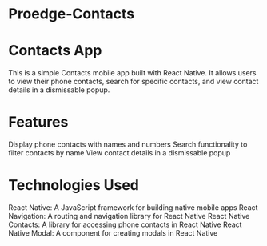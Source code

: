 # Proedge-Contacts

<h1>Contacts App</h1>
This is a simple Contacts mobile app built with React Native. It allows users to view their phone contacts, search for specific contacts, and view contact details in a dismissable popup.

<h1>Features</h1>
Display phone contacts with names and numbers
Search functionality to filter contacts by name
View contact details in a dismissable popup
<h1>Technologies Used</h1>
React Native: A JavaScript framework for building native mobile apps
React Navigation: A routing and navigation library for React Native
React Native Contacts: A library for accessing phone contacts in React Native
React Native Modal: A component for creating modals in React Native
